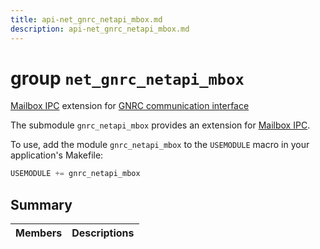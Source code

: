 ```yaml
---
title: api-net_gnrc_netapi_mbox.md
description: api-net_gnrc_netapi_mbox.md
---
```

# group `net_gnrc_netapi_mbox` 

[Mailbox IPC](./doc/starlight-docs/src/content/docs/apidoc/api-undefined.md#group__core__mbox) extension for [GNRC communication interface](./doc/starlight-docs/src/content/docs/apidoc/api-undefined.md#group__net__gnrc__netapi)

The submodule `gnrc_netapi_mbox` provides an extension for [Mailbox IPC](./doc/starlight-docs/src/content/docs/apidoc/api-undefined.md#group__core__mbox).

To use, add the module `gnrc_netapi_mbox` to the `USEMODULE` macro in your application's Makefile:

```cpp
USEMODULE += gnrc_netapi_mbox
```

## Summary

 Members                        | Descriptions                                
--------------------------------|---------------------------------------------

